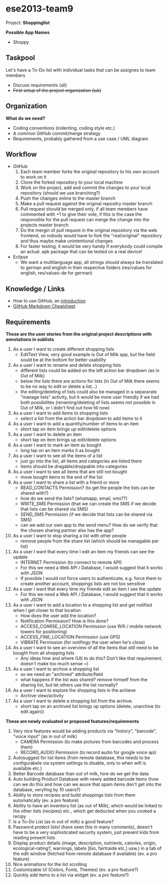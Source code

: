 # ese2013-team9

Project: **Shoppinglist**

**Possible App Names**

- Shoppy


## Taskpool

Let's have a To-Do list with individual tasks that can be assignes to team members
- Discuss requirements (all)
- ~~First setup of the project organization (luk)~~


## Organization

**What do we need?**

- Coding conventions (indenting, coding style etc.)
- A common GitHub commit/merge strategy
- Requirements, probably gathered from a use case / UML diagram


## Workflow

- GitHub
	1. Each team member forks the original repository to his own account to work on it
	2. Clone the forked repository to your local machine
	3. Work on the project, add and commit the changes to your local repository (should we use branching?)
	4. Push the changes online to the master branch
	5. Make a pull request against the original repositry master branch
	6. Pull request should be merged only, if all team members have commented with +1 to give their vote, if this is the case the responsible for the pull request can merge the change into the projects master branch
	7. Do the mergin of pull request in the original repository via the web frontend, so nobody would have to fork the "real/original" repository and thus maybe make unintentional changes
	8. For faster testing, it would be very handy if everybody could compile an actual .apk package that can be tested on a real device!
- Eclipse
	- We want a multilanguage app, all strings should always be translated to german and english in their respecitve folders (res/values for english, res/values-de for german)


## Knowledge / Links

- How to use GitHub, an [introduction](http://rogerdudler.github.io/git-guide/index.de.html)
- [GitHub Markdown Cheatsheet](https://github.com/adam-p/markdown-here/wiki/Markdown-Cheatsheet)


## Requirements

**These are the user stories from the original project descriptions with annotations in sublists**

1. As a user I want to create different shopping lists
	- EditText View, very good example is Out of Milk app, but the field sould be at the bottom for better usability
2. As a user I want to rename and delete shopping lists
	- different lists could be added on the left action bar dropdown (as in Out of Milk)
	- below the lists there are actions for lists (in Out of Milk there seems to be no way to edit or delete a list...)
	- the editing/deleting of lists could also be managed in a separarate "manage lists" activity, but it would be more user friendly if we had both possibilites (renaming/deleting of lists seems not possible in Out of Milk, or I didn't find out how till now)
3. As a user I want to add items to shopping lists
	- select a list from the action bar dropdown to add items to it
4. As a user I want to add a quantity/number of items to an item
	- short tap on item brings up edit/delete options
5. As a user I want to delete an item
	- short tap on item brings up edit/delete options
6. As a user I want to mark an item as bought
	- long tap on an item marks it as bought
7. As a user I want to see all the items of a list
	- just go into the list, all items and categories are listed there
	- items should be dragable/droppable into categories
8. As a user I want to see all items that are still not bought
	- move bought items to the end of the list
9. As a user I want to share a list with a friend or more
	- READ_CONTACTS Permission? (to get the people the lists can be shared with?)
	- how do we send the lists? (whatsapp, email, sms??)
	- WRITE_SMS Permission (that we can create the SMS if we decide that lists can be shared via SMS)
	- SEND_SMS Permission (if we decide that lists can be shared via SMS)
	- can we add our own app to the send menu? How do we verify that the chosen sharing partner also has the app?
10. As a user I want to stop sharing a list with other people
	- remove people from the share list (which should be managable per list)
11. As a user I want that every time I edit an item my friends can see the update
	- INTERNET Permission (to connect to remote API)
	- For this we need a Web API / Database, I would suggest that it works with JSON
	- If possible I would not force users to authenticate, e.g. force them to create another account, shoppings lists are not too sensitive
12. As a user I want that every time my friends edit an item I see the update
	- For this we need a Web API / Database, I would suggest that it works with JSON
13. As a user I want to add a location to a shopping list and get notified when I get closer to that location
	- How does the user add the location?
	- Notification Permission? How is this done?
	- ACCESS_COARSE_LOCATION Permission (use Wifi / mobile network towers for positioning)
	- ACCESS_FINE_LOCATION Permission (use GPS)
	- VIBRATE Permission (for notifingy the user when he's close)
14. As a user I want to see an overview of all the items that still need to be bought from all shopping lists
	- Any ideas how and where (UI) to do this? Don't like that requirement, doesn't make too much sense =)
15. As a user I want to archive a shopping list
	- so we need an "archived" attribute/field
	- what happens if the list was shared? remove himself from the sharing list, but let others use the list normally?
16. As a user I want to explore the shopping lists in the achieve
	- Archive view/activity
17. As a user I want to delete a shopping list from the archive.
	- short tap on an archived list brings up options (delete, unarchive (to edit again))

**These are newly evaluated or proposed features/requirements**

1. Very nice features would be adding products via "history", "barcode", "voice input" (as in out of milk)
	- CAMERA Permission (to make pictures from barcodes and process them)
	- RECORD_AUDIO Permission (to record audio for google voice api)
2. Autosuggest for list items (from remote database, this needs to be configurabele via system settings to disable, only to when wifi is available etc.)
3. Better Barcode database than out of milk, how do we get the data
4. Auto building Product Database with newly added barcode items (how can we do this and how can we asure that spam items don't get into the database, veryfing by 10 users?)
5. Ability to store recipies and build shoppings lists from them automatically (ev. a pro feature)
6. Ability to have an inventory list (as out of Milk), which would be linked to the other lists (recipies) etc., which get deducted when you cooked a recipy
7. Is a To-Do List (as in out of milk) a good feature?
8. Password protect lists! (have seen this in many comments), doesn't have to be a very sophisticated security system, just prevent kids from reading present lists
9. Display product details (image, description, nutrients, calories, origin, ecological-rating?, warnings, labels [bio, fairtraide etc.] usw.) in a tab of the edit window (fetched from remote database if available) (ev. a pro feature)
10. Nice animations for the list scrolling
11. Customizable UI (Colors, Fonts, Themes) (ev. a pro feature?)
12. Quickly add items to a list via widget (ev. a pro feature?)
